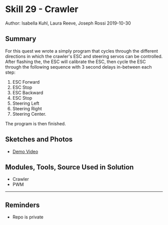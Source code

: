 # Skill 29 - Crawler

Author: Isabella Kuhl, Laura Reeve, Joseph Rossi 2019-10-30

## Summary

For this quest we wrote a simply program that cycles through the different
directions in which the crawler's ESC and steering servos can be controlled.
After flashing the, the ESC will calibrate the ESC, then cycle the ESC through
the following sequence with 3 second delays in-between each step:

1. ESC Forward
2. ESC Stop
3. ESC Backward
4. ESC Stop
5. Steering Left
6. Steering Right
7. Steering Center.

The program is then finished.

## Sketches and Photos

* [Demo Video](https://youtu.be/vjkqZj1KEK8)


## Modules, Tools, Source Used in Solution
* Crawler
* PWM

-----

## Reminders
- Repo is private
